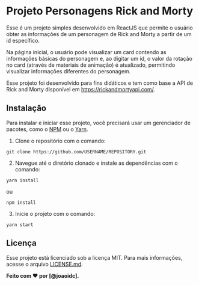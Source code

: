 # Projeto Personagens Rick and Morty

Esse é um projeto simples desenvolvido em ReactJS que permite o usuário obter as informações de um personagem de Rick and Morty a partir de um id específico. 

Na página inicial, o usuário pode visualizar um card contendo as informações básicas do personagem e, ao digitar um id, o valor da rotação no card (através de materiais de animação) é atualizado, permitindo visualizar informações diferentes do personagem.

Esse projeto foi desenvolvido para fins didáticos e tem como base a API de Rick and Morty disponível em https://rickandmortyapi.com/.


## Instalação 

Para instalar e iniciar esse projeto, você precisará usar um gerenciador de pacotes, como o [NPM](https://www.npmjs.com/) ou o [Yarn](https://yarnpkg.com/).

1. Clone o repositório com o comando:

```
git clone https://github.com/USERNAME/REPOSITORY.git
```

2. Navegue até o diretório clonado e instale as dependências com o comando:

```
yarn install
```

ou 

```
npm install
```

3. Inicie o projeto com o comando:

```
yarn start
```


## Licença

Esse projeto está licenciado sob a licença MIT. Para mais informações, acesse o arquivo [LICENSE.md](LICENSE.md).

**Feito com :heart: por [@joaoidc].**